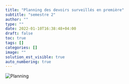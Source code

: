 ```yaml
---
title: "Planning des devoirs surveillés en première"
subtitle: "semestre 2"
author: ""
type: ""
date: 2022-01-10T16:38:48+04:00
draft: false
toc: true
tags: []
categories: []
image: ""
solution_est_visible: true
auto_numbering: true
---
```


![Planning](/pdf/planning-ds-1er-s2-2022.png)